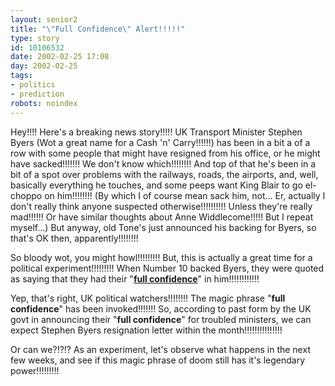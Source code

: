 ```yaml
---
layout: senior2
title: "\"Full Confidence\" Alert!!!!!"
type: story
id: 10106532
date: 2002-02-25 17:08
day: 2002-02-25
tags:
- politics
- prediction
robots: noindex
---
```


Hey!!!! Here's a breaking news story!!!!! UK Transport Minister Stephen Byers (Wot a great name for a Cash 'n' Carry!!!!!!) has been in a bit a of a row with some people that might have resigned from his office, or he might have sacked!!!!!!! We don't know which!!!!!!!! And top of that he's been in a bit of a spot over problems with the railways, roads, the airports, and, well, basically everything he touches, and some peeps want King Blair to go el-choppo on him!!!!!!!! (By which I of course mean sack him, not... Er, actually I don't really think anyone suspected otherwise!!!!!!!!!! Unless they're really mad!!!!!! Or have similar thoughts about Anne Widdlecome!!!!! But I repeat myself...) But anyway, old Tone's just announced his backing for Byers, so that's OK then, apparently!!!!!!!!

So bloody wot, you might howl!!!!!!!!! But, this is actually a great time for a political experiment!!!!!!!!! When Number 10 backed Byers, they were quoted as saying that they had their "<b><a href="http://news.bbc.co.uk/hi/english/uk_politics/newsid_1839000/1839536.stm" title="Aaaaarrrrrggghhhh!!!!!!!!!!!!!!">full confidence</a></b>" in him!!!!!!!!!!!!

Yep, that's right, UK political watchers!!!!!!!! The magic phrase  "<b>full confidence</b>" has been invoked!!!!!!! So, according to past form by the UK govt in announcing their "<b>full confidence</b>" for troubled ministers, we can expect Stephen Byers resignation letter within the month!!!!!!!!!!!!!!!

Or can we?!?!? As an experiment, let's observe what happens in the next few weeks, and see if this magic phrase of doom still has it's legendary power!!!!!!!!!
<div style="clear: both;"></div>

